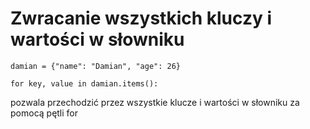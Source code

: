 # Zwracanie wszystkich kluczy i wartości w słowniku  
```
damian = {"name": "Damian", "age": 26}

for key, value in damian.items():

```
pozwala przechodzić przez wszystkie klucze i wartości w słowniku za pomocą pętli for
